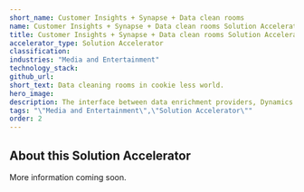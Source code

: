 ```yaml
---
short_name: Customer Insights + Synapse + Data clean rooms
name: Customer Insights + Synapse + Data clean rooms Solution Accelerator
title: Customer Insights + Synapse + Data clean rooms Solution Accelerator
accelerator_type: Solution Accelerator
classification: 
industries: "Media and Entertainment"
technology_stack: 
github_url: 
short_text: Data cleaning rooms in cookie less world.
hero_image: 
description: The interface between data enrichment providers, Dynamics CI as store for Customer 360, Synapse as the analytics platform for Customer and other domain datasets. The role Synapse analytics play in Data cleaning rooms in cookie less world. 
tags: "\"Media and Entertainment\",\"Solution Accelerator\""
order: 2
---
```

## About this Solution Accelerator

More information coming soon.
